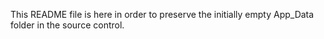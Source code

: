 
This README file is here in order to preserve the initially empty App_Data folder in the source control.